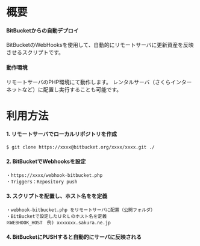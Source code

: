 # 概要

#### BitBucketからの自動デプロイ

BitBucketのWebHooksを使用して、自動的にリモートサーバに更新資産を反映させるスクリプトです。

#### 動作環境

リモートサーバのPHP環境にて動作します。
レンタルサーバ（さくらインターネットなど）に配置し実行することも可能です。

# 利用方法

#### 1. リモートサーバでローカルリポジトリを作成

    $ git clone https://xxxx@bitbucket.org/xxxx/xxxx.git ./

#### 2. BitBucketでWebhooksを設定

    ・https://xxxx/webhook-bitbucket.php
    ・Triggers：Repository push

#### 3. スクリプトを配置し、ホスト名をを定義

    ・webhook-bitbucket.php をリモートサーバに配置（公開フォルダ）
    ・BitBucketで設定したＵＲＬのホスト名を定義
    ※WEBHOOK_HOST　例) xxxxxxx.sakura.ne.jp

#### 4. BitBucketにPUSHすると自動的にサーバに反映される

